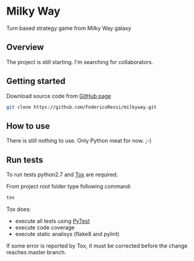 Milky Way
=========

Turn based strategy game from Milky Way galaxy

Overview
--------

The project is still starting. I'm searching for collaborators.


Getting started
---------------

Download source code from [GitHub page](https://github.com/FedericoRessi/milkyway)

```bash
git clone https://github.com/FedericoRessi/milkyway.git 
```

How to use
----------

There is still nothing to use. Only Python meat for now. ;-)


Run tests
---------

To run tests python2.7 and [Tox](http://tox.readthedocs.org/en/latest/install.html) are required.

From project root folder type following command:

```bash
tox
```

Tox does:

- execute all tests using [PyTest](http://pytest.org/latest/)
- execute code coverage
- execute static analisys (flake8 and pylint)

If some error is reported by Tox, it must be corrected before the change reaches master branch.
